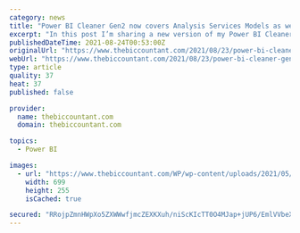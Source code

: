 ```yaml
---
category: news
title: "Power BI Cleaner Gen2 now covers Analysis Services Models as well"
excerpt: "In this post I’m sharing a new version of my Power BI Cleaner tool. Besides from some bug fixes it can now automatically identify and analyze reports that are connected to an Analysis Services Model in tabular mode. Just a warning that the live ..."
publishedDateTime: 2021-08-24T00:53:00Z
originalUrl: "https://www.thebiccountant.com/2021/08/23/power-bi-cleaner-gen2-now-covers-analysis-services-models-as-well/"
webUrl: "https://www.thebiccountant.com/2021/08/23/power-bi-cleaner-gen2-now-covers-analysis-services-models-as-well/"
type: article
quality: 37
heat: 37
published: false

provider:
  name: thebiccountant.com
  domain: thebiccountant.com

topics:
  - Power BI

images:
  - url: "https://www.thebiccountant.com/WP/wp-content/uploads/2021/05/001_EnterParameters.png"
    width: 699
    height: 255
    isCached: true

secured: "RRojpZmnHWpXo5ZXWWwfjmcZEXKXuh/niScKIcTT0O4MJap+jUP6/EmlVVbeXqh72yHL3NlhKRob8GBoBAIxbueriTvBAR9xRRRvFEvV8lof+2GyLEUqJjUJeAZUEeXLdcQ9DheZzaNZvoA5IVToaK2wNG6AgDEf9ctFIs4g9zRchlLhMGi7tez4YmaSecoA0WmQtjiXhoVkLm9KW+zPv7qvW092QQiQ+OGfzAPJq3ow4wYNFUuAJiGw4NtFswaSJJDWPRxOjjbD+MFCYydQnbFXccQmSmEiaH4dPXX1P6+5WxiwnTSUvwfZn4gAnQkxNKTm5OVlyK+iIPqTTQpIZBCYSengHigDMH99hci7rzU=;D0SYFMyNVVIdVBiiqh/IFg=="
---
```


